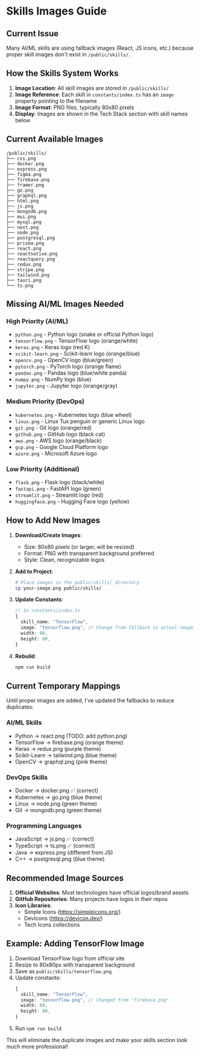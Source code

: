 # Skills Images Guide

## Current Issue
Many AI/ML skills are using fallback images (React, JS icons, etc.) because proper skill images don't exist in `/public/skills/`.

## How the Skills System Works

1. **Image Location**: All skill images are stored in `/public/skills/`
2. **Image Reference**: Each skill in `constants/index.ts` has an `image` property pointing to the filename
3. **Image Format**: PNG files, typically 80x80 pixels
4. **Display**: Images are shown in the Tech Stack section with skill names below

## Current Available Images
```
/public/skills/
├── css.png
├── docker.png
├── express.png
├── figma.png
├── firebase.png
├── framer.png
├── go.png
├── graphql.png
├── html.png
├── js.png
├── mongodb.png
├── mui.png
├── mysql.png
├── next.png
├── node.png
├── postgresql.png
├── prisma.png
├── react.png
├── reactnative.png
├── reactquery.png
├── redux.png
├── stripe.png
├── tailwind.png
├── tauri.png
└── ts.png
```

## Missing AI/ML Images Needed

### High Priority (AI/ML)
- `python.png` - Python logo (snake or official Python logo)
- `tensorflow.png` - TensorFlow logo (orange/white)
- `keras.png` - Keras logo (red K)
- `scikit-learn.png` - Scikit-learn logo (orange/blue)
- `opencv.png` - OpenCV logo (blue/green)
- `pytorch.png` - PyTorch logo (orange flame)
- `pandas.png` - Pandas logo (blue/white panda)
- `numpy.png` - NumPy logo (blue)
- `jupyter.png` - Jupyter logo (orange/gray)

### Medium Priority (DevOps)
- `kubernetes.png` - Kubernetes logo (blue wheel)
- `linux.png` - Linux Tux penguin or generic Linux logo
- `git.png` - Git logo (orange/red)
- `github.png` - GitHub logo (black cat)
- `aws.png` - AWS logo (orange/black)
- `gcp.png` - Google Cloud Platform logo
- `azure.png` - Microsoft Azure logo

### Low Priority (Additional)
- `flask.png` - Flask logo (black/white)
- `fastapi.png` - FastAPI logo (green)
- `streamlit.png` - Streamlit logo (red)
- `huggingface.png` - Hugging Face logo (yellow)

## How to Add New Images

1. **Download/Create Images**:
   - Size: 80x80 pixels (or larger, will be resized)
   - Format: PNG with transparent background preferred
   - Style: Clean, recognizable logos

2. **Add to Project**:
   ```bash
   # Place images in the public/skills/ directory
   cp your-image.png public/skills/
   ```

3. **Update Constants**:
   ```typescript
   // In constants/index.ts
   {
     skill_name: "TensorFlow",
     image: "tensorflow.png", // Change from fallback to actual image
     width: 80,
     height: 80,
   }
   ```

4. **Rebuild**:
   ```bash
   npm run build
   ```

## Current Temporary Mappings
Until proper images are added, I've updated the fallbacks to reduce duplicates:

### AI/ML Skills
- Python → react.png (TODO: add python.png)
- TensorFlow → firebase.png (orange theme)
- Keras → redux.png (purple theme)
- Scikit-Learn → tailwind.png (blue theme)
- OpenCV → graphql.png (pink theme)

### DevOps Skills
- Docker → docker.png ✅ (correct)
- Kubernetes → go.png (blue theme)
- Linux → node.png (green theme)
- Git → mongodb.png (green theme)

### Programming Languages
- JavaScript → js.png ✅ (correct)
- TypeScript → ts.png ✅ (correct)
- Java → express.png (different from JS)
- C++ → postgresql.png (blue theme)

## Recommended Image Sources
1. **Official Websites**: Most technologies have official logos/brand assets
2. **GitHub Repositories**: Many projects have logos in their repos
3. **Icon Libraries**: 
   - Simple Icons (https://simpleicons.org/)
   - DevIcons (https://devicon.dev/)
   - Tech Icons collections

## Example: Adding TensorFlow Image
1. Download TensorFlow logo from official site
2. Resize to 80x80px with transparent background
3. Save as `public/skills/tensorflow.png`
4. Update constants:
   ```typescript
   {
     skill_name: "TensorFlow",
     image: "tensorflow.png", // Changed from "firebase.png"
     width: 80,
     height: 80,
   }
   ```
5. Run `npm run build`

This will eliminate the duplicate images and make your skills section look much more professional!